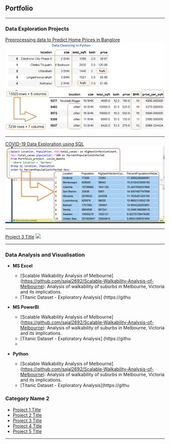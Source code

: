 ## Portfolio

---

### Data Exploration Projects 

[Preprocessing data to Predict Home Prices in Banglore](https://github.com/muhammadtoqeerzafar/muhammadtoqeerzafar.github.io/blob/main/Data_Cleaning_Practice_Predicting_Home_Prices_in_Banglore.ipynb)
<img src="images/data_cleansing.png?raw=true"/>

---
[COVID-19 Data Exploration using SQL](https://github.com/muhammadtoqeerzafar/muhammadtoqeerzafar.github.io/blob/main/COVID-19%20Data%20exploration%20using%20SQL.sql)
<img src="images/SQL_overview.png?raw=true"/>

---
[Project 3 Title](http://example.com/)
<img src="images/your third project pic here?raw=true"/>

---

### Data Analysis and Visualisation
- __MS Excel__
	- [Scalable Walkability Analysis of Melbourne] (https://github.com/sajal2692/Scalable-Walkability-Analysis-of-Melbourne): Analysis of walkability of suburbs in Melbourne, Victoria and its implications. 
	- [Titanic Dataset - Exploratory Analysis] (https://githu

- __MS PowerBI__
	- [Scalable Walkability Analysis of Melbourne]  (https://github.com/sajal2692/Scalable-Walkability-Analysis-of-Melbourne): Analysis of walkability of suburbs in Melbourne, Victoria and its implications.
	- [Titanic Dataset - Exploratory Analysis] (https://githu
	- 
- __Python__
	- [Scalable Walkability Analysis of Melbourne]  (https://github.com/sajal2692/Scalable-Walkability-Analysis-of-Melbourne): Analysis of walkability of suburbs in Melbourne, Victoria and its implications.
	- [Titanic Dataset - Exploratory Analysis](https://githu

### Category Name 2

- [Project 1 Title](http://example.com/)
- [Project 2 Title](http://example.com/)
- [Project 3 Title](http://example.com/)
- [Project 4 Title](http://example.com/)
- [Project 5 Title](http://example.com/)

---





